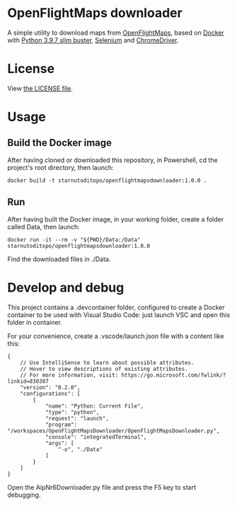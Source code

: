 # OpenFlightMaps downloader

A simple utility to download maps from [OpenFlightMaps](https://www.openflightmaps.org/), based on [Docker](https://www.docker.com/) with [Python 3.9.7 slim buster](https://hub.docker.com/_/python), [Selenium](https://selenium-python.readthedocs.io/index.html) and [ChromeDriver](https://chromedriver.chromium.org/).

# License

View [the LICENSE file](LICENSE).

# Usage

## Build the Docker image

After having cloned or downloaded this repository, in Powershell, cd the project's root directory, then launch:

    docker build -t starnutoditopo/openflightmapsdownloader:1.0.0 .

## Run

After having built the Docker image, in your working folder, create a folder called Data, then launch:

    docker run -it --rm -v "${PWD}/Data:/Data" starnutoditopo/openflightmapsdownloader:1.0.0

Find the downloaded files in ./Data.

# Develop and debug

This project contains a .devcontainer folder, configured to create a Docker container to be used with Visual Studio Code: just launch VSC and open this folder in container.

For your convenience, create a .vscode/launch.json file with a content like this:

    {
        // Use IntelliSense to learn about possible attributes.
        // Hover to view descriptions of existing attributes.
        // For more information, visit: https://go.microsoft.com/fwlink/?linkid=830387
        "version": "0.2.0",
        "configurations": [
            {
                "name": "Python: Current File",
                "type": "python",
                "request": "launch",
                "program": "/workspaces/OpenFlightMapsDownloader/OpenFlightMapsDownloader.py",
                "console": "integratedTerminal",
                "args": [
                    "-o", "./Data"
                ]
            }
        ]
    }

Open the AipNr6Downloader.py file and press the F5 key to start debugging.